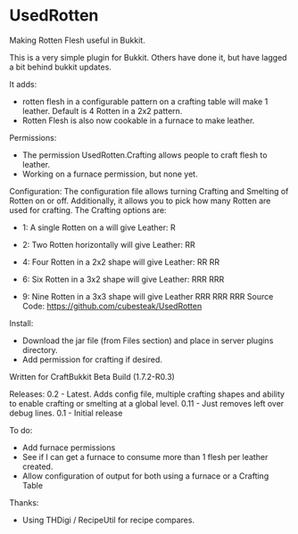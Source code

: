UsedRotten
==========

Making Rotten Flesh useful in Bukkit.

This is a very simple plugin for Bukkit.  Others have done it, but have lagged a bit behind bukkit updates.

It adds:
 - rotten flesh in a configurable pattern on a crafting table will make 1 leather.  Default is 4 Rotten in a 2x2 pattern.
 - Rotten Flesh is also now cookable in a furnace to make leather.

Permissions:
 - The permission UsedRotten.Crafting allows people to craft flesh to leather.
 - Working on a furnace permission, but none yet.

 Configuration:
 The configuration file allows turning Crafting and Smelting of Rotten on or off.
 Additionally, it allows you to pick how many Rotten are used for crafting.  The Crafting options are:
 
  - 1: A single Rotten on a will give Leather: 			R

  - 2: Two Rotten horizontally will give Leather: 		RR

  - 4: Four Rotten in a 2x2 shape will give Leather:	RR
  														RR

  - 6: Six Rotten in a 3x2 shape will give Leather:		RRR
  														RRR
  														
  - 9: Nine Rotten in a 3x3 shape will give Leather		RRR
  														RRR
  														RRR
Source Code:
https://github.com/cubesteak/UsedRotten

Install:
 - Download the jar file (from Files section) and place in server plugins directory.
 - Add permission for crafting if desired.

Written for CraftBukkit Beta Build (1.7.2-R0.3)
 
Releases:
0.2 - Latest. Adds config file, multiple crafting shapes and ability to enable crafting or smelting at a global level.
0.11 - Just removes left over debug lines.
0.1 - Initial release

To do:

 - Add furnace permissions
 - See if I can get a furnace to consume more than 1 flesh per leather created.
 - Allow configuration of output for both using a furnace or a Crafting Table
 
 Thanks:
 
  - Using THDigi / RecipeUtil for recipe compares.